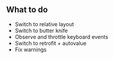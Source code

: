## What to do
 - Switch to relative layout
 - Switch to butter knife
 - Observe and throttle keyboard events
 - Switch to retrofit + autovalue
 - Fix warnings